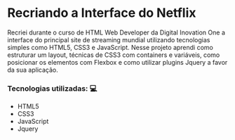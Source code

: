 # Recriando a Interface do Netflix
Recriei durante o curso de HTML Web Developer da Digital Inovation One a interface do principal site de streaming mundial utilizando tecnologias simples como HTML5, CSS3 e JavaScript. Nesse projeto aprendi como estruturar um layout, técnicas de CSS3 com containers e variáveis, como posicionar os elementos com Flexbox e como utilizar plugins Jquery a favor da sua aplicação.

### Tecnologias utilizadas: :computer:

- HTML5
- CSS3
- JavaScript
- Jquery

